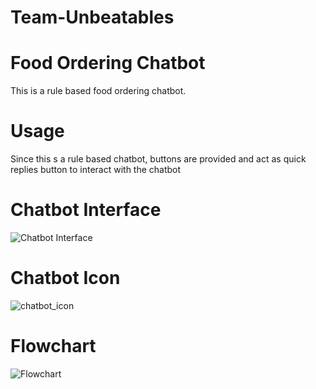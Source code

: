 # Team-Unbeatables

# Food Ordering Chatbot
This is a rule based food ordering chatbot.

# Usage
Since this s a rule based chatbot, buttons are provided and act as quick replies button to interact with the chatbot

# Chatbot Interface
![Chatbot Interface](https://user-images.githubusercontent.com/91404414/142120305-b977deb7-ea40-4059-b7ca-fafa5e7e1c16.png)

# Chatbot Icon
![chatbot_icon](https://user-images.githubusercontent.com/91404414/142120387-20b5aef5-31e0-4404-b97d-499b9dea7c61.png)

# Flowchart
![Flowchart](https://user-images.githubusercontent.com/91404414/142120438-043f0f37-8ebb-4397-be93-e97ec1173683.jpg)
